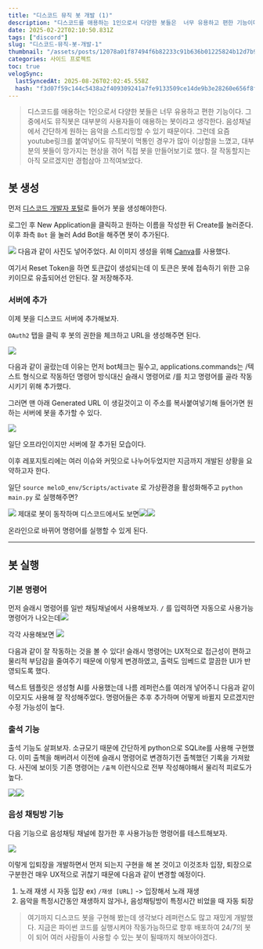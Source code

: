 ```yaml
---
title: "디스코드 뮤직 봇 개발 (1)"
description: "디스코드를 애용하는 1인으로서 다양한 봇들은  너무 유용하고 편한 기능이다. 그중에서도 뮤직봇은 대부분의 사용자들이 애용하는 봇이라고 생각한다. 음성채널에서 간단하게 원하는 음악을 스트리밍할 수 있기 때문이다. 그런데 요즘 youtube링크를 붙여넣어도 뮤직봇이 먹통인"
date: 2025-02-22T02:10:50.831Z
tags: ["discord"]
slug: "디스코드-뮤직-봇-개발-1"
thumbnail: "/assets/posts/12078a01f87494f6b82233c91b636b01225824b12d7b91dc662188bb937d70e7.png"
categories: 사이드 프로젝트
toc: true
velogSync:
  lastSyncedAt: 2025-08-26T02:02:45.558Z
  hash: "f3d07f59c144c5438a2f409309241a7fe9133509ce14de9b3e28260e656f8fff"
---
```


> 디스코드를 애용하는 1인으로서 다양한 봇들은  너무 유용하고 편한 기능이다. 그중에서도 뮤직봇은 대부분의 사용자들이 애용하는 봇이라고 생각한다. 음성채널에서 간단하게 원하는 음악을 스트리밍할 수 있기 때문이다. 그런데 요즘 youtube링크를 붙여넣어도 뮤직봇이 먹통인 경우가 많아 이상함을 느꼈고, 대부분의 봇들이 망가지는 현상을 겪어 직접 봇을 만들어보기로 했다. 잘 작동할지는 아직 모르겠지만 경험삼아 끄적여보았다.

## 봇 생성

먼저 [디스코드 개발자 포털](https://discord.com/developers/applications)로 들어가 봇을 생성해야한다.

로그인 후 New Application을 클릭하고 원하는 이름을 작성한 뒤 Create를 눌러준다.
이후 좌측 `Bot` 을 눌러 Add Bot을 해주면 봇이 추가된다.

![](/assets/posts/b38f63e1e7e07f5067beef06e426a03250550d38f678ab7285ce22fce652f066.png)
다음과 같이 사진도 넣어주었다. AI 이미지 생성을 위해 [Canva](https://www.canva.com/ko_kr/)를 사용했다.

여기서 Reset Token을 하면 토큰값이 생성되는데 이 토큰은 봇에 접속하기 위한 고유키이므로 유출되어선 안된다. 잘 저장해주자.

### 서버에 추가

이제 봇을 디스코드 서버에 추가해보자.

`OAuth2` 탭을 클릭 후 봇의 권한을 체크하고 URL을 생성해주면 된다.

![](/assets/posts/0f2ca273f68ab58e969d44e59b45f580f6feac4b3a9b0c8c4e19bef71c895517.png)

다음과 같이 골랐는데 이유는 먼저 bot체크는 필수고, applications.commands는 /텍스트 형식으로 작동하던 명령어 방식대신 슬래시 명령어로 /를 치고 명령어를 골라 작동시키기 위해 추가했다.

그러면 맨 아래 Generated URL 이 생길것이고 이 주소를 복사붙여넣기해 들어가면 원하는 서버에 봇을 추가할 수 있다.

![](/assets/posts/644ac8c4024de7e1817ce0e880faaa3fcba96bbf4d29209d82ed1bcb02b288e9.png)

일단 오프라인이지만 서버에 잘 추가된 모습이다.

이후 레포지토리에는 여러 이슈와 커밋으로 나누어두었지만 지금까지 개발된 상황을 요약하고자 한다.

일단 `source meloD_env/Scripts/activate` 로 가상환경을 활성화해주고 `python main.py` 로 실행해주면?

![](/assets/posts/2392b47502417cb99976eba0284b02b7286d4b6c197f93dca4567d314f9bb8d9.png)
제대로 봇이 동작하며 디스코드에서도 보면![](/assets/posts/bea39901c4814792c6907c6ab3668033148a42c1d421f3ba7daf422c16a1782e.png)![](/assets/posts/ed5545cc1532a03583b87d96fc79d6fa9a9520cf22278f85f70d1dfdc87bfb9b.png)

온라인으로 바뀌어 명령어를 실행할 수 있게 된다.

---

## 봇 실행

### 기본 명령어

먼저 슬래시 명령어를 일반 채팅채널에서 사용해보자. `/` 를 입력하면 자동으로 사용가능 명령어가 나오는데![](/assets/posts/62e6e136a0209aba70aa2676f13d859de13bedc64ca4816b2f144e884a6453aa.png)

각각 사용해보면
![](/assets/posts/a09dbee311df6d49c32776ed50fa73ecc62912dd6cb26771a3d145398123bd34.png)

다음과 같이 잘 작동하는 것을 볼 수 있다! 슬래시 명령어는 UX적으로 접근성이 편하고 물리적 부담감을 줄여주기 때문에 이렇게 변경하였고, 출력도 임베드로 깔끔한 UI가 반영되도록 했다.

텍스트 템플릿은 생성형 AI를 사용했는데 나름 레퍼런스를 여러개 넣어주니 다음과 같이 이모지도 사용해 잘 작성해주었다. 명령어들은 추후 추가하며 어떻게 바뀔지 모르겠지만 수정 가능성이 높다.

### 출석 기능
출석 기능도 살펴보자. 소규모기 때문에 간단하게 python으로 SQLite를 사용해 구현했다. 이미 출첵을 해버려서 이전에 슬래시 명령어로 변경하기전 출첵했던 기록을 가져왔다. 사진에 보이듯 기존 명령어는 `/출첵` 이런식으로 전부 작성해야해서 물리적 피로도가 높다.

![](/assets/posts/2b287e294b725aabf0ea92ad58d48ae517a9b2c0f91275f7b8dc5e73ca3ff750.png)![](/assets/posts/a0cd4ffec5e3597256b468b017bcbcbd13bebeec777d369148bd0b7a97b09378.png)

### 음성 채팅방 기능

다음 기능으로 음성채팅 채널에 참가한 후 사용가능한 명령어를 테스트해보자.

![](/assets/posts/1bc12d00ea410483925bec719bbd19f8c79c41e81590d7b4e077025fa3f79b19.gif)

이렇게 입퇴장을 개발하면서 먼저 되는지 구현을 해 본 것이고 이것조차 입장, 퇴장으로 구분한건 매우 UX적으로 귀찮기 때문에 다음과 같이 변경할 예정이다.

1. 노래 재생 시 자동 입장 ex) `/재생 [URL]` -> 입장해서 노래 재생
2. 음악을 특정시간동안 재생하지 않거나, 음성채팅방이 특정시간 비었을 때 자동 퇴장

>여기까지 디스코드 봇을 구현해 봤는데 생각보다 레퍼런스도 많고 재밌게 개발했다. 지금은 파이썬 코드를 실행시켜야 작동가능하므로 향후 배포하여 24/7의 봇이 되어 여러 사람들이 사용할 수 있는 봇이 될때까지 해보아야겠다.